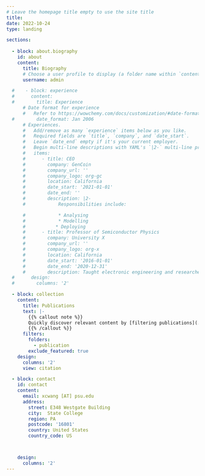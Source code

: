 ```yaml
---
# Leave the homepage title empty to use the site title
title:
date: 2022-10-24
type: landing

sections:
  
  - block: about.biography
    id: about
    content:
      title: Biography
      # Choose a user profile to display (a folder name within `content/authors/`)
      username: admin

  #    - block: experience
  #      content:
  #        title: Experience
      # Date format for experience
      #   Refer to https://wowchemy.com/docs/customization/#date-format
  #        date_format: Jan 2006
      # Experiences.
      #   Add/remove as many `experience` items below as you like.
      #   Required fields are `title`, `company`, and `date_start`.
      #   Leave `date_end` empty if it's your current employer.
      #   Begin multi-line descriptions with YAML's `|2-` multi-line prefix.
      #   items:
      #      - title: CEO
      #        company: GenCoin
      #        company_url: ''
      #        company_logo: org-gc
      #        location: California
      #        date_start: '2021-01-01'
      #        date_end: ''
      #        description: |2-
      #            Responsibilities include:

      #            * Analysing
      #            * Modelling
      #           * Deploying
      #      - title: Professor of Semiconductor Physics
      #        company: University X
      #        company_url: ''
      #        company_logo: org-x
      #        location: California
      #        date_start: '2016-01-01'
      #        date_end: '2020-12-31'
      #        description: Taught electronic engineering and researched semiconductor physics.
  #      design:
  #        columns: '2'

  - block: collection
    content:
      title: Publications
      text: |-
        {{% callout note %}}
        Quickly discover relevant content by [filtering publications](./publication/).
        {{% /callout %}}
      filters:
        folders:
          - publication
        exclude_featured: true
    design:
      columns: '2'
      view: citation

  - block: contact
    id: contact
    content:
      email: xcwang [AT] psu.edu
      address:
        street: E348 Westgate Building
        city:  State College
        region: PA
        postcode: '16801'
        country: United States
        country_code: US



    design:
      columns: '2'
---
```

